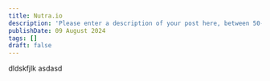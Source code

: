 ```yaml
---
title: Nutra.io
description: 'Please enter a description of your post here, between 50-160 chars!'
publishDate: 09 August 2024
tags: []
draft: false
---
```

dldskfjlk
asdasd
